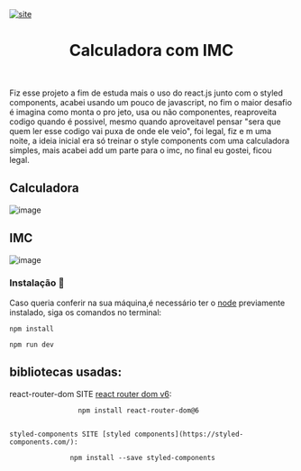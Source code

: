 
<div>
  <a target={"_blank"} href="https://calculadora-imc-wheat.vercel.app/"><img src="https://img.shields.io/website?url=https%3A%2F%2Fsite.com.br" alt="site" /></a>
</div>

<h1 align="center">Calculadora com IMC</h1>

<div>
  <br>
</div>

Fiz esse projeto a fim de estuda mais o uso do react.js junto com o styled components, acabei usando um pouco de javascript, no fim o maior desafio é imagina como monta o pro
jeto, usa ou não componentes, reaproveita codigo quando é possivel, mesmo quando aproveitavel pensar "sera que quem ler esse codigo vai puxa de onde ele veio", foi legal, fiz e
m uma noite, a ideia inicial era só treinar o style components com uma calculadora simples, mais acabei add um parte para o imc, no final eu gostei, ficou legal. 

## Calculadora
![image](https://user-images.githubusercontent.com/102419052/189526423-60a98772-3ba3-4833-b09e-a81336150e44.png)

## IMC
![image](https://user-images.githubusercontent.com/102419052/189526457-0d8b4253-09a3-4ada-ac97-df2136c7e1df.png)

### Instalação  💾



Caso queria conferir na sua máquina,é necessário ter o [node](https://nodejs.org/en/) previamente instalado, siga os comandos no terminal:

```
npm install
```
```
npm run dev
```
 ## bibliotecas usadas:
 react-router-dom SITE [react router dom v6](https://reactrouter.com/en/v6.3.0):
 ```
                  npm install react-router-dom@6
            
            
 styled-components SITE [styled components](https://styled-components.com/):
 ```
                   npm install --save styled-components


